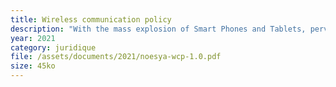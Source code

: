 ```yaml
---
title: Wireless communication policy
description: "With the mass explosion of Smart Phones and Tablets, pervasive wireless connectivity is almost a given at any organization. Insecure wireless configuration can provide an easy open door for malicious threat actors."
year: 2021
category: juridique
file: /assets/documents/2021/noesya-wcp-1.0.pdf
size: 45ko
---
```

